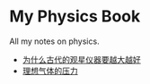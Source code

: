 # My Physics Book

All my notes on physics.

- [为什么古代的观星仪器要越大越好](https://github.com/jiyanjiang/My_Physics_Book/blob/main/Errors.md)
- [理想气体的压力](https://github.com/jiyanjiang/My_Physics_Book/blob/main/Ideal_gas.md)
